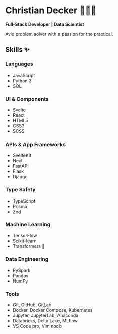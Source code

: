 # Christian Decker 👨🏽‍💻

**Full-Stack Developer | Data Scientist**

Avid problem solver with a passion for the practical.

## Skills ✨

### Languages
- JavaScript
- Python 3
- SQL

### UI & Components
- Svelte
- React
- HTML5
- CSS3
- SCSS

### APIs & App Frameworks
- SvelteKit
- Next
- FastAPI
- Flask
- Django

### Type Safety
- TypeScript
- Prisma
- Zod

### Machine Learning
- TensorFlow
- Scikit-learn
- Transformers 🤗

### Data Engineering
- PySpark
- Pandas
- NumPy

### Tools
- Git, GitHub, GitLab
- Docker, Docker Compose, Kubernetes
- Jupyter, JupyterLab, Anaconda
- Databricks, Delta Lake, MLflow
- VS Code pro, Vim noob
